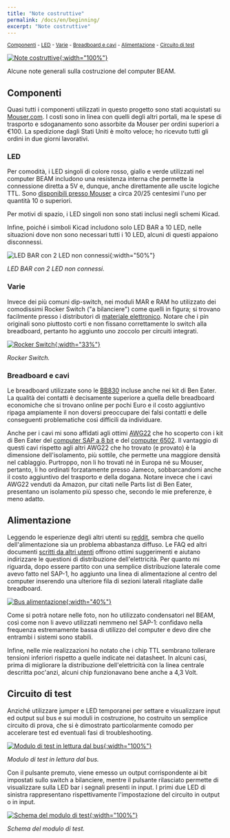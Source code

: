 ```yaml
---
title: "Note costruttive"
permalink: /docs/en/beginning/
excerpt: "Note costruttive"
---
```

<small>[Componenti](#componenti) - [LED](#led) - [Varie](#varie) - [Breadboard e cavi](#breadboard-e-cavi) - [Alimentazione](#alimentazione) - [Circuito di test](#circuito-di-test)</small>

[![Note costruttive](../../assets/varie/cassetti.png "Note costruttive"){:width="100%"}](../../assets/varie/cassetti.png)

Alcune note generali sulla costruzione del computer BEAM.

## Componenti

Quasi tutti i componenti utilizzati in questo progetto sono stati acquistati su <a href="https://www.mouser.com/" target="_blank">Mouser.com</a>. I costi sono in linea con quelli degli altri portali, ma le spese di trasporto e sdoganamento sono assorbite da Mouser per ordini superiori a €100. La spedizione dagli Stati Uniti è molto veloce; ho ricevuto tutti gli ordini in due giorni lavorativi.

### LED

Per comodità, i LED singoli di colore rosso, giallo e verde utilizzati nel computer BEAM includono una resistenza interna che permette la connessione diretta a 5V e, dunque, anche direttamente alle uscite logiche TTL. Sono <a href="https://www.mouser.it/c/optoelectronics/led-lighting/leds-light-emitting-diodes/single-color-leds/?m=Kingbright&mounting%20style=Through%20Hole&package%20%2F%20case=T-1%203%2F4%20%285%20mm%29&vf%20-%20forward%20voltage=5%20V" target="_blank">disponibili presso Mouser</a> a circa 20/25 centesimi l'uno per quantità 10 o superiori.

Per motivi di spazio, i LED singoli non sono stati inclusi negli schemi Kicad.

Infine, poiché i simboli Kicad includono solo LED BAR a 10 LED, nelle situazioni dove non sono necessari tutti i 10 LED, alcuni di questi appaiono disconnessi.

![LED BAR con 2 LED non connessi](../../assets/varie/ledbar.png "LED BAR con 2 LED non connessi"){:width="50%"}

*LED BAR con 2 LED non connessi.*

### Varie

Invece dei più comuni dip-switch, nei moduli MAR e RAM ho utilizzato dei comodissimi Rocker Switch ("a bilanciere") come quelli in figura; si trovano facilmente presso i distributori di <a href="https://us.rs-online.com/product/te-connectivity/5435640-5/70156004/" target="_blank">materiale elettronico</a>. Notare che i pin originali sono piuttosto corti e non fissano correttamente lo switch alla breadboard, pertanto ho aggiunto uno zoccolo per circuiti integrati.

[![Rocker Switch](../../assets/ram/20-ram-rocker.png "Rocker Switch"){:width="33%"}](../../assets/ram/20-ram-rocker.png)

*Rocker Switch.*

### Breadboard e cavi

Le breadboard utilizzate sono le <a href="https://eu.mouser.com/ProductDetail/BusBoard-Prototype-Systems/BB830?qs=VEfmQw3KOauhPeTwYxNCaA%3D%3D" target="_blank">BB830</a> incluse anche nei kit di Ben Eater. La qualità dei contatti è decisamente superiore a quella delle breadboard economiche che si trovano online per pochi Euro e il costo aggiuntivo ripaga ampiamente il non doversi preoccupare dei falsi contatti e delle conseguenti problematiche così difficili da individuare.

Anche per i cavi mi sono affidati agli ottimi <a href="https://www.jameco.com/z/JMS9313-01G-22-AWG-6-Color-Solid-Tinned-Copper-Hook-Up-Wire-Assortment-25-Feet_2153705.html" target="_blank">AWG22</a> che ho scoperto con i kit di Ben Eater del <a href="https://eater.net/8bit" target="_blank">computer SAP a 8 bit</a> e del <a href="https://eater.net/6502" target="_blank">computer 6502</a>.
Il vantaggio di questi cavi rispetto agli altri AWG22 che ho trovato (e provato) è la dimensione dell'isolamento, più sottile, che permette una maggiore densità nel cablaggio. Purtroppo, non li ho trovati né in Europa né su Mouser, pertanto, li ho ordinati forzatamente presso Jameco, sobbarcandomi anche il costo aggiuntivo del trasporto e della dogana. Notare invece che i cavi AWG22 venduti da Amazon, pur citati nelle Parts list di Ben Eater, presentano un isolamento più spesso che, secondo le mie preferenze, è meno adatto.

## Alimentazione

Leggendo le esperienze degli altri utenti su <a href="https://www.reddit.com/r/beneater/" target="_blank">reddit</a>, sembra che quello dell'alimentazione sia un problema abbastanza diffuso. Le FAQ ed altri documenti <a href="https://www.reddit.com/r/beneater/wiki/tips/" target="_blank">scritti da altri utenti</a> offrono ottimi suggerimenti e aiutano indirizzare le questioni di distribuzione dell'elettricità. Per quanto mi riguarda, dopo essere partito con una semplice distribuzione laterale come avevo fatto nel SAP-1, ho aggiunto una linea di alimentazione al centro del computer inserendo una ulteriore fila di sezioni laterali ritagliate dalle breadboard.

[![Bus alimentazione](../../assets/varie/power-bus.png "Bus alimentazione"){:width="40%"}](../../assets/varie/power-bus.png)

Come si potrà notare nelle foto, non ho utilizzato condensatori nel BEAM, così come non li avevo utilizzati nemmeno nel SAP-1: confidavo nella frequenza estremamente bassa di utilizzo del computer e devo dire che entrambi i sistemi sono stabili.

Infine, nelle mie realizzazioni ho notato che i chip TTL sembrano tollerare tensioni inferiori rispetto a quelle indicate nei datasheet. In alcuni casi, prima di migliorare la distribuzione dell'elettricità con la linea centrale descritta poc'anzi, alcuni chip funzionavano bene anche a 4,3 Volt.

## Circuito di test

Anziché utilizzare jumper e LED temporanei per settare e visualizzare input ed output sul bus e sui moduli in costruzione, ho costruito un semplice circuito di prova, che si è dimostrato particolarmente comodo per accelerare test ed eventuali fasi di troubleshooting.

[![Modulo di test in lettura dal bus](../../assets/varie/test-board.png "Modulo di test in lettura dal bus"){:width="100%"}](../../assets/varie/test-board.png)

*Modulo di test in lettura dal bus.*

Con il pulsante premuto, viene emesso un output corrispondente ai bit impostati sullo switch a bilanciere, mentre il pulsante rilasciato permette di visualizzare sulla LED bar i segnali presenti in input. I primi due LED di sinistra rappresentano rispettivamente l'impostazione del circuito in output o in input.

[![Schema del modulo di test](../../assets/varie/test-schema.png "Schema del modulo di test"){:width="100%"}](../../assets/varie/test-schema.png)

*Schema del modulo di test.*
